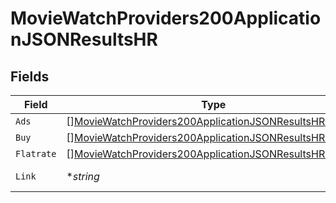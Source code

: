 # MovieWatchProviders200ApplicationJSONResultsHR


## Fields

| Field                                                                                                                                         | Type                                                                                                                                          | Required                                                                                                                                      | Description                                                                                                                                   | Example                                                                                                                                       |
| --------------------------------------------------------------------------------------------------------------------------------------------- | --------------------------------------------------------------------------------------------------------------------------------------------- | --------------------------------------------------------------------------------------------------------------------------------------------- | --------------------------------------------------------------------------------------------------------------------------------------------- | --------------------------------------------------------------------------------------------------------------------------------------------- |
| `Ads`                                                                                                                                         | [][MovieWatchProviders200ApplicationJSONResultsHRAds](../../models/operations/moviewatchproviders200applicationjsonresultshrads.md)           | :heavy_minus_sign:                                                                                                                            | N/A                                                                                                                                           |                                                                                                                                               |
| `Buy`                                                                                                                                         | [][MovieWatchProviders200ApplicationJSONResultsHRBuy](../../models/operations/moviewatchproviders200applicationjsonresultshrbuy.md)           | :heavy_minus_sign:                                                                                                                            | N/A                                                                                                                                           |                                                                                                                                               |
| `Flatrate`                                                                                                                                    | [][MovieWatchProviders200ApplicationJSONResultsHRFlatrate](../../models/operations/moviewatchproviders200applicationjsonresultshrflatrate.md) | :heavy_minus_sign:                                                                                                                            | N/A                                                                                                                                           |                                                                                                                                               |
| `Link`                                                                                                                                        | **string*                                                                                                                                     | :heavy_minus_sign:                                                                                                                            | N/A                                                                                                                                           | https://www.themoviedb.org/movie/550-fight-club/watch?locale=HR                                                                               |